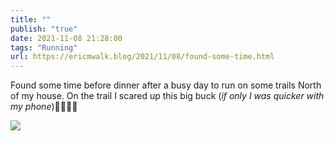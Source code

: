 ```yaml
---
title: ""
publish: "true"
date: 2021-11-08 21:28:00
tags: "Running"
url: https://ericmwalk.blog/2021/11/08/found-some-time.html
---
```


Found some time before dinner after a busy day to run on some trails North of my house. On the trail I scared up this big buck (*if only I was quicker with my phone*)🦌🏃🏻‍♂️

![](https://ericmwalk.blog/uploads/2021/ade8ab87a7.jpg)